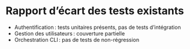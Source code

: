 # Rapport d’écart des tests existants
- Authentification : tests unitaires présents, pas de tests d’intégration
- Gestion des utilisateurs : couverture partielle
- Orchestration CLI : pas de tests de non-régression
